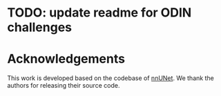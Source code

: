 # TODO: update readme for ODIN challenges

# Acknowledgements
This work is developed based on the codebase of [nnUNet](https://github.com/MIC-DKFZ/nnUNet). We thank the authors for releasing their source code.
